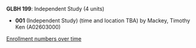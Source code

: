 **GLBH 199**: Independent Study (4 units)

- **001** (Independent Study) (time and location TBA) by Mackey, Timothy Ken (A02603000)

[Enrollment numbers over time](./GLBH199.tsv)
